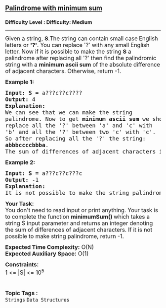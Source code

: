 <h2><a href="https://www.geeksforgeeks.org/problems/palindrome-with-minimum-sum--170648/1?page=2&difficulty=Medium&status=unsolved,attempted&sortBy=accuracy">Palindrome with minimum sum</a></h2><h3>Difficulty Level : Difficulty: Medium</h3><hr><div class="problems_problem_content__Xm_eO"><p><span style="font-size: 18px;">Given a string,&nbsp;<strong>S</strong>.The string can contain small case<strong>&nbsp;</strong>English letters or <strong>'?'</strong>. You can replace '?' with any small English letter. Now if it is possible to make&nbsp;the string <strong>S</strong> a palindrome after replacing all&nbsp;'?' then find the palindromic string with a <strong>minimum ascii sum</strong> of the absolute difference of adjacent characters. Otherwise, return -1.</span></p>
<p><span style="font-size: 18px;"><strong>Example 1:</strong></span></p>
<pre><span style="font-size: 18px;"><strong>Input: S = </strong>a???c??c????</span>
<span style="font-size: 18px;"><strong>Output: </strong>4<strong>
Explanation:
</strong>We can see that we can make the string
palindrome. Now to get <strong>minimum</strong> <strong>ascii</strong> <strong>sum</strong> we should
replace all the '?' between 'a' and 'c' with
'b' and all the '?' between two 'c' with 'c'.
So after replacing all the '?' the string: 
<strong>abbbccccbbba</strong>.
The sum of differences of adjacent characters is 4.<strong>   </strong></span></pre>
<p><strong><span style="font-size: 18px;">Example 2:</span></strong></p>
<pre><span style="font-size: 18px;"><strong>Input: S = </strong>a???c??c???c</span><span style="font-size: 18px;"><strong>
Output: </strong>-1
<strong>Explanation:
</strong>It is not possible to make the string palindrome.</span></pre>
<p><span style="font-size: 18px;"><strong>Your Task:</strong><br>You don't need to read input or print anything. Your task is to complete the function&nbsp;<strong>minimumSum()&nbsp;</strong>which takes a string S input parameter and returns an integer denoting the&nbsp;sum of differences of adjacent characters. If it is not possible to make string palindrome, return -1.&nbsp;</span></p>
<p><span style="font-size: 18px;"><strong>Expected Time Complexity:</strong>&nbsp;O(N)<br><strong>Expected Auxiliary Space:</strong>&nbsp;O(1)</span></p>
<p><span style="font-size: 18px;"><strong>Constraints:</strong><br>1 &lt;= |S|&nbsp;&lt;= 10<sup>5</sup></span></p></div><br><p><span style=font-size:18px><strong>Topic Tags : </strong><br><code>Strings</code>&nbsp;<code>Data Structures</code>&nbsp;